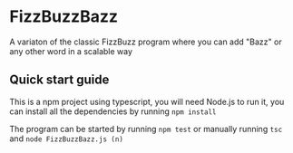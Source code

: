 # FizzBuzzBazz
A variaton of the classic FizzBuzz program where you can add "Bazz" or any other word in a scalable way
## Quick start guide
This is a npm project using typescript, you will need Node.js to run it, you can install all the dependencies by running `npm install`

The program can be started by running `npm test` or manually running `tsc` and `node FizzBuzzBazz.js (n)`